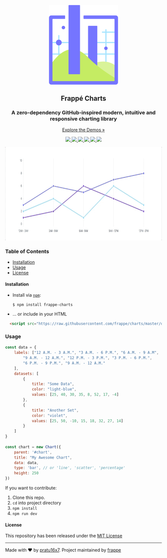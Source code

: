 <div align="center">
    <img src=".github/logo.png" height="256">
    <h2>Frappé Charts</h2>
    <p align="center">
        <h3>A <b>zero-dependency</b> GitHub-inspired modern, intuitive and responsive charting library</h3>
        <a href="https://frappe.github.io/charts">
            Explore the Demos »
        </a>
    </p>
</div>

<p align="center">
    <a href="https://www.npmjs.com/package/frappe-charts">
        <img src="https://img.shields.io/npm/v/frappe-charts.svg?maxAge=2592000">
    </a>
    <a href="https://www.npmjs.com/package/frappe-charts">
        <img src="https://img.shields.io/npm/dm/frappe-charts.svg?maxAge=2592000">
    </a>
    <a href="https://www.npmjs.com/package/frappe-charts">
        <img src="https://img.shields.io/npm/dt/frappe-charts.svg?maxAge=2592000">
    </a>
    <a href="http://github.com/frappe/charts/tree/master/dist/js/frappe-charts.min.js">
        <img src="http://img.badgesize.io/frappe/charts/master/dist/js/frappe-charts.min.js?compression=gzip&label=size">
    </a>
    <a href="https://saythanks.io/to/frappe">
        <img src="https://img.shields.io/badge/Say%20Thanks-🦉-1EAEDB.svg?style=flat-square">
    </a>
    <a href="https://paypal.me/erpnext">
        <img src="https://img.shields.io/badge/donate-💵-f44336.svg?style=flat-square">
    </a>
</p>

<p align="center">
    <a href="https://frappe.github.io/charts">
        <img src=".github/example.gif" height="300">
    </a>
</p>

### Table of Contents
* [Installation](#installation)
* [Usage](#usage)
* [License](#license)

#### Installation
* Install via [`npm`](https://www.npmjs.com/get-npm):
  ```console
  $ npm install frappe-charts
  ```
* ... or include in your HTML
```html
  <script src="https://raw.githubusercontent.com/frappe/charts/master/dist/frappe-charts.min.js"></script>
```

### Usage
```js
const data = {
    labels: ["12 A.M. - 3 A.M.", "3 A.M. - 6 P.M.", "6 A.M. - 9 A.M",
        "9 A.M. - 12 A.M.", "12 P.M. - 3 P.M.", "3 P.M. - 6 P.M.",
        "6 P.M. - 9 P.M.", "9 A.M. - 12 A.M."
    ],
    datasets: [
        {
            title: "Some Data",
            color: "light-blue",
            values: [25, 40, 30, 35, 8, 52, 17, -4]
        },
        {
            title: "Another Set",
            color: "violet",
            values: [25, 50, -10, 15, 18, 32, 27, 14]
        }
    ]
}

const chart = new Chart({
    parent: '#chart',
    title: "My Awesome Chart",
    data: data,
    type: 'bar', // or 'line', 'scatter', 'percentage'
    height: 250
})
```

If you want to contribute:

1. Clone this repo.
2. `cd` into project directory
3. `npm install`
4. `npm run dev`

#### License
This repository has been released under the [MIT License](LICENSE)

------------------
Made with ♥ by [pratu16x7](https://github.com/pratu16x7). Project maintained by [frappe](https://github.com/frappe)
